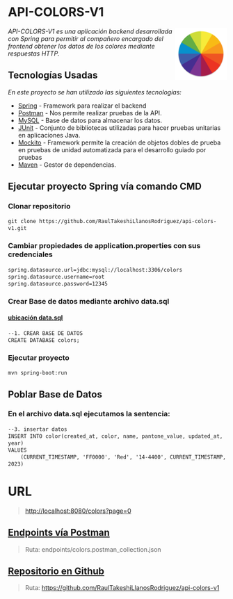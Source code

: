 # API-COLORS-V1
<img align="right" width="120" height="120" src="image.png">

_API-COLORS-V1 es una aplicación backend desarrollada con Spring para permitir al compañero encargado del frontend obtener los datos de los colores mediante respuestas HTTP._

<!-- ``` -->
## Tecnologías Usadas
_En este proyecto se han utilizado las siguientes tecnologías:_

* [Spring](https://spring.io/) - Framework para realizar el backend
* [Postman](https://www.postman.com/) - Nos permite realizar pruebas de la API.
* [MySQL](https://www.mysql.com/) - Base de datos para almacenar los datos.
* [JUnit](https://junit.org/junit5/) - Conjunto de bibliotecas utilizadas para hacer pruebas unitarias en aplicaciones Java.
* [Mockito](https://site.mockito.org/) - Framework permite la creación de objetos dobles de prueba en pruebas de unidad automatizada para el desarrollo guiado por pruebas
* [Maven](https://nodejs.org/) - Gestor de dependencias.

<!-- ``` -->
## Ejecutar proyecto Spring vía comando CMD
### Clonar repositorio
```shell
git clone https://github.com/RaulTakeshiLlanosRodriguez/api-colors-v1.git
```
### Cambiar propiedades de application.properties con sus credenciales
```shell
spring.datasource.url=jdbc:mysql://localhost:3306/colors
spring.datasource.username=root
spring.datasource.password=12345
```
### Crear Base de datos mediante archivo data.sql
#### [ubicación data.sql](semilla/data.sql)
```shell
--1. CREAR BASE DE DATOS
CREATE DATABASE colors;
```
### Ejecutar proyecto
```shell
mvn spring-boot:run
```
## Poblar Base de Datos
### En el archivo data.sql ejecutamos la sentencia:
```shell
--3. insertar datos
INSERT INTO color(created_at, color, name, pantone_value, updated_at, year)
VALUES
    (CURRENT_TIMESTAMP, 'FF0000', 'Red', '14-4400', CURRENT_TIMESTAMP, 2023)
```
# URL
> [http://localhost:8080/colors?page=0](http://localhost:8080/colors?page=0)

## [Endpoints vía Postman](endpoints/colors.postman_collection.json)
> Ruta: endpoints/colors.postman_collection.json

## [Repositorio en Github](https://github.com/RaulTakeshiLlanosRodriguez/api-colors-v1)
> Ruta: https://github.com/RaulTakeshiLlanosRodriguez/api-colors-v1



